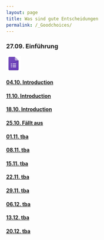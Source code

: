 ```yaml
---
layout: page
title: Was sind gute Entscheidungen
permalink: /_Goodchoices/
---
```


### 27.09. Einführung 
<a href="/fb0_goodchoices/" >
<img src="/images/GoogleForms.png" alt="GoogleIcon" height="40" width="40"/>

#### 04.10. Introduction

#### 11.10. Introduction

#### 18.10. Introduction

#### 25.10. Fällt aus

#### 01.11. tba

#### 08.11. tba

#### 15.11. tba

#### 22.11. tba

#### 29.11. tba

#### 06.12. tba

#### 13.12. tba

#### 20.12. tba
